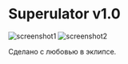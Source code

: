 # Superulator v1.0
![screenshot1](https://raw.github.com/BioRyajenka/homework1/master/assets/shot1.png)
![screenshot2](https://raw.github.com/BioRyajenka/homework1/master/assets/shot2.png)

Сделано с любовью в эклипсе.